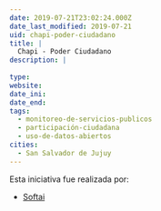 ```yaml
---
date: 2019-07-21T23:02:24.000Z
date_last_modified: 2019-07-21
uid: chapi-poder-ciudadano
title: |
  Chapi - Poder Ciudadano
description: |
  
type: 
website: 
date_ini: 
date_end: 
tags:
  - monitoreo-de-servicios-publicos
  - participación-ciudadana
  - uso-de-datos-abiertos
cities: 
  - San Salvador de Jujuy
---
```


Esta iniciativa fue realizada por:

- [Softai](/organizaciones/softai)
